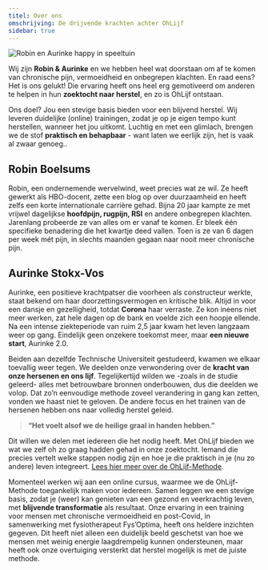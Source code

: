 ```yaml
---
titel: Over ons
omschrijving: De drijvende krachten achter OhLijf
sidebar: true
---
```


<script>
  import Image from '$lib/components/Image.svelte'
</script>

<Image class="image" name='home/Aurinke-Robin-happy' sizes={[400,800,1200]} base={800} alt='Robin en Aurinke happy in speeltuin' ratio='12/8' />

Wij zijn **Robin & Aurinke** en we hebben heel wat doorstaan om af te komen van chronische pijn, vermoeidheid en onbegrepen klachten. En raad eens? Het is ons gelukt! Die ervaring heeft ons heel erg gemotiveerd om anderen te helpen in hun **zoektocht naar herstel**, en zo is OhLijf ontstaan.

Ons doel? Jou een stevige basis bieden voor een blijvend herstel. Wij leveren duidelijke (online) trainingen, zodat je op je eigen tempo kunt herstellen, wanneer het jou uitkomt.
Luchtig en met een glimlach, brengen we de stof **praktisch en behapbaar** - want laten we eerlijk zijn, het is vaak al zwaar genoeg..

## Robin Boelsums
Robin, een ondernemende wervelwind, weet precies wat ze wil. Ze heeft gewerkt als HBO-docent, zette een blog op over duurzaamheid en heeft zelfs een korte internationale carrière gehad. Bijna 20 jaar kampte ze met vrijwel dagelijkse **hoofdpijn, rugpijn, RSI** en andere onbegrepen klachten. Jarenlang probeerde ze van alles om er vanaf te komen. Er bleek één specifieke benadering die het kwartje deed vallen. Toen is ze van 6 dagen per week mét pijn, in slechts maanden gegaan naar nooit meer chronische pijn. 

## Aurinke Stokx-Vos
Aurinke, een positieve krachtpatser die voorheen als constructeur werkte, staat bekend om haar doorzettingsvermogen en kritische blik. Altijd in voor een dansje en gezelligheid, totdat **Corona** haar verraste. Ze kon ineens niet meer werken, zat hele dagen op de bank en voelde zich een hoopje ellende. Na een intense ziekteperiode van ruim 2,5  jaar kwam het leven langzaam weer op gang. Eindelijk geen onzekere toekomst meer, maar **een nieuwe start**, Aurinke 2.0.

Beiden aan dezelfde Technische Universiteit gestudeerd, kwamen we elkaar toevallig weer tegen. We deelden onze verwondering over de **kracht van onze hersenen en ons lijf**. Tegelijkertijd wilden we -zoals in de studie geleerd- alles met betrouwbare bronnen onderbouwen, dus die deelden we volop.
Dat zo’n eenvoudige methode zoveel verandering in gang kan zetten, vonden we haast niet te geloven. De andere focus en het trainen van de hersenen hebben ons naar volledig herstel geleid. 
>**“Het voelt alsof we de heilige graal in handen hebben.”**

Dit willen we delen met iedereen die het nodig heeft. Met OhLijf bieden we wat we zelf oh zo graag hadden gehad in onze zoektocht. Iemand die precies vertelt welke stappen nodig zijn en hoe je die praktisch in je (nu zo andere) leven integreert. [Lees hier meer over de OhLijf-Methode](/methode).

Momenteel werken wij aan een online cursus, waarmee we de OhLijf-Methode toegankelijk maken voor iedereen. Samen leggen we een stevige basis, zodat je (weer) kan genieten van een gezond en veerkrachtig leven, met **blijvende transformatie** als resultaat.  Onze ervaring in een training voor mensen met chronische vermoeidheid en post-Covid, in samenwerking met fysiotherapeut Fys’Optima, heeft ons heldere inzichten gegeven. Dit heeft niet alleen een duidelijk beeld geschetst van hoe we mensen met weinig energie laagdrempelig kunnen ondersteunen, maar heeft ook onze overtuiging versterkt dat herstel mogelijk is met de juiste methode.
